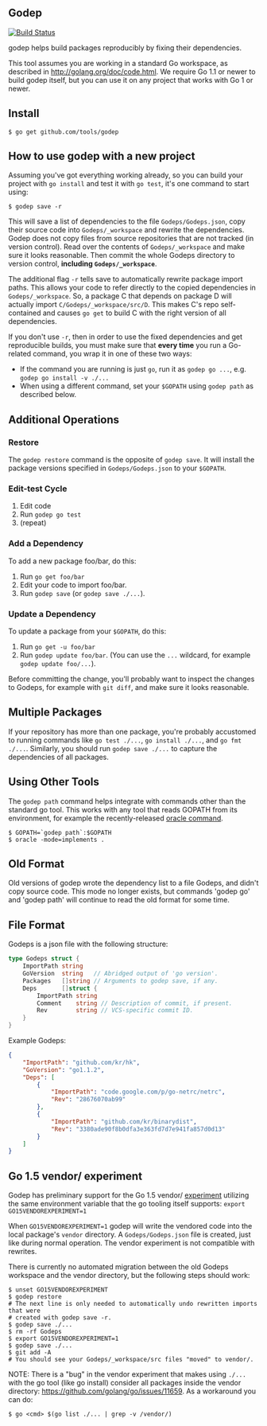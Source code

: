 ## Godep

[![Build Status](https://travis-ci.org/tools/godep.svg)](https://travis-ci.org/tools/godep)

godep helps build packages reproducibly by fixing their dependencies.

This tool assumes you are working in a standard Go workspace, as described in
http://golang.org/doc/code.html. We require Go 1.1 or newer to build godep
itself, but you can use it on any project that works with Go 1 or newer.

## Install

```console
$ go get github.com/tools/godep
```

## How to use godep with a new project

Assuming you've got everything working already, so you can build your project
with `go install` and test it with `go test`, it's one command to start using:

```console
$ godep save -r
```

This will save a list of dependencies to the file `Godeps/Godeps.json`, copy
their source code into `Godeps/_workspace` and rewrite the dependencies. Godep
does not copy files from source repositories that are not tracked (in version
control). Read over the contents of `Godeps/_workspace` and make sure it looks
reasonable. Then commit the whole Godeps directory to version control,
**including `Godeps/_workspace`**.

The additional flag `-r` tells save to automatically rewrite package import
paths. This allows your code to refer directly to the copied dependencies in
`Godeps/_workspace`. So, a package C that depends on package D will actually
import `C/Godeps/_workspace/src/D`. This makes C's repo self-contained and
causes `go get` to build C with the right version of all dependencies.

If you don't use `-r`, then in order to use the fixed dependencies and get
reproducible builds, you must make sure that **every time** you run a Go-related
command, you wrap it in one of these two ways:

- If the command you are running is just `go`, run it as `godep go ...`, e.g.
  `godep go install -v ./...`
- When using a different command, set your `$GOPATH` using `godep path` as
  described below.

## Additional Operations

### Restore

The `godep restore` command is the opposite of `godep save`. It will install the
package versions specified in `Godeps/Godeps.json` to your `$GOPATH`.

### Edit-test Cycle

1. Edit code
1. Run `godep go test`
1. (repeat)

### Add a Dependency

To add a new package foo/bar, do this:

1. Run `go get foo/bar`
1. Edit your code to import foo/bar.
1. Run `godep save` (or `godep save ./...`).

### Update a Dependency

To update a package from your `$GOPATH`, do this:

1. Run `go get -u foo/bar`
1. Run `godep update foo/bar`. (You can use the `...` wildcard, for example
`godep update foo/...`).

Before committing the change, you'll probably want to inspect the changes to
Godeps, for example with `git diff`, and make sure it looks reasonable.

## Multiple Packages

If your repository has more than one package, you're probably accustomed to
running commands like `go test ./...`, `go install ./...`, and `go fmt ./...`.
Similarly, you should run `godep save ./...` to capture the dependencies of all
packages.

## Using Other Tools

The `godep path` command helps integrate with commands other than the standard
go tool. This works with any tool that reads GOPATH from its environment, for
example the recently-released [oracle
command](http://godoc.org/code.google.com/p/go.tools/cmd/oracle).

	$ GOPATH=`godep path`:$GOPATH
	$ oracle -mode=implements .

## Old Format

Old versions of godep wrote the dependency list to a file Godeps, and didn't
copy source code. This mode no longer exists, but commands 'godep go' and 'godep
path' will continue to read the old format for some time.

## File Format

Godeps is a json file with the following structure:

```go
type Godeps struct {
	ImportPath string
	GoVersion  string   // Abridged output of 'go version'.
	Packages   []string // Arguments to godep save, if any.
	Deps       []struct {
		ImportPath string
		Comment    string // Description of commit, if present.
		Rev        string // VCS-specific commit ID.
	}
}
```

Example Godeps:

```json
{
	"ImportPath": "github.com/kr/hk",
	"GoVersion": "go1.1.2",
	"Deps": [
		{
			"ImportPath": "code.google.com/p/go-netrc/netrc",
			"Rev": "28676070ab99"
		},
		{
			"ImportPath": "github.com/kr/binarydist",
			"Rev": "3380ade90f8b0dfa3e363fd7d7e941fa857d0d13"
		}
	]
}
```

## Go 1.5 vendor/ experiment

Godep has preliminary support for the Go 1.5 vendor/
[experiment](https://github.com/golang/go/commit/183cc0cd41f06f83cb7a2490a499e3f9101befff)
utilizing the same environment variable that the go tooling itself supports:
`export GO15VENDOREXPERIMENT=1`

When `GO15VENDOREXPERIMENT=1` godep will write the vendored code into the local
package's `vendor` directory. A `Godeps/Godeps.json` file is created, just like
during normal operation. The vendor experiment is not compatible with rewrites.

There is currently no automated migration between the old Godeps workspace and
the vendor directory, but the following steps should work:

```term
$ unset GO15VENDOREXPERIMENT
$ godep restore
# The next line is only needed to automatically undo rewritten imports that were
# created with godep save -r.
$ godep save ./...
$ rm -rf Godeps
$ export GO15VENDOREXPERIMENT=1
$ godep save ./...
$ git add -A
# You should see your Godeps/_workspace/src files "moved" to vendor/.
```

NOTE: There is a "bug" in the vendor experiment that makes using `./...` with
the go tool (like go install) consider all packages inside the vendor directory:
https://github.com/golang/go/issues/11659. As a workaround you can do:

```term
$ go <cmd> $(go list ./... | grep -v /vendor/)
```
